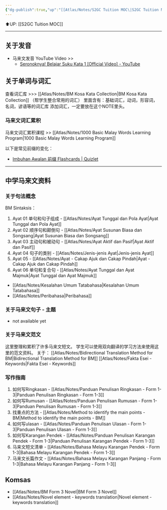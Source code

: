 ```yaml
---
{"dg-publish":true,"up":"[[Atlas/Notes/S2GC Tuition MOC\|S2GC Tuition MOC]]","tags":["Tuition/BM","map"],"permalink":"/atlas/maps/bahasa-melayu-tuition/","dgPassFrontmatter":true}
---
```


⬆️UP: [[S2GC Tuition MOC]]

---
## 关于发音
- 马来文发音 YouTube Video >>
	- [Seronoknya! Belajar Suku Kata 1 [Official Video] - YouTube](https://youtu.be/_82WvgZO03k?si=x1QlPyNiPebtNexE)

## 关于单词与词汇

查看词汇库 >>> [[Atlas/Notes/BM Kosa Kata Collection\|BM Kosa Kata Collection]] （帮学生整合常用的词汇）
里面含有：基础词汇，动词，形容词，名词，谚语等的词汇库
添加词汇，一定要放在这个NOTE里头。

### 马来文词汇累积
马来文词汇累积课程 >> [[Atlas/Notes/1000 Basic Malay Words Learning Program\|1000 Basic Malay Words Learning Program]]

以下是常见前缀的变化：
- [Imbuhan Awalan 前缀 Flashcards | Quizlet](https://quizlet.com/586904610/imbuhan-awalan-%E5%89%8D%E7%BC%80-flash-cards/?i=1vbzw5&x=1jqt)

---

## 中学马来文资料
### 关于句法概念
BM Sintaksis：
1. Ayat 01 单句和句子组成 - [[Atlas/Notes/Ayat Tunggal dan Pola Ayat\|Ayat Tunggal dan Pola Ayat]]
2. Ayat 02 顺序句和颠倒句 - [[Atlas/Notes/Ayat Susunan Biasa dan Songsang\|Ayat Susunan Biasa dan Songsang]]
3. Ayat 03 主动句和被动句 - [[Atlas/Notes/Ayat Aktif dan Pasif\|Ayat Aktif dan Pasif]]
4. Ayat 04 句子的类别 -  [[Atlas/Notes/Jenis-jenis Ayat\|Jenis-jenis Ayat]]
5. Ayat 05 - [[Atlas/Notes/Ayat - Cakap Ajuk dan Cakap Pindah\|Ayat - Cakap Ajuk dan Cakap Pindah]]
6. Ayat 06 单句和复合句 - [[Atlas/Notes/Ayat Tunggal dan Ayat Majmuk\|Ayat Tunggal dan Ayat Majmuk]] 

- [[Atlas/Notes/Kesalahan Umum Tatabahasa\|Kesalahan Umum Tatabahasa]]
- [[Atlas/Notes/Peribahasa\|Peribahasa]]
### 关于马来文句子 - 主题
- not available yet

### 关于马来文范文
这里整理和累积了许多马来文短文。
学生可以使用双向翻译的学习方法来使用这里的范文资料。
关于： [[Atlas/Notes/Bidirectional Translation Method for BM\|Bidirectional Translation Method for BM]]
[[Atlas/Notes/Fakta Esei - Keywords\|Fakta Esei - Keywords]]
### 写作指南

1. 如何写Ringkasan -  [[Atlas/Notes/Panduan Penulisan Ringkasan - Form 1-3\|Panduan Penulisan Ringkasan - Form 1-3]]
2. 如何写Rumusan - [[Atlas/Notes/Panduan Penulisan Rumusan - Form 1-3\|Panduan Penulisan Rumusan - Form 1-3]]
3. 找重点的方法 - [[Atlas/Notes/Method to identify the main points - BM\|Method to identify the main points - BM]]
4. 如何写ulasan - [[Atlas/Notes/Panduan Penulisan Ulasan - Form 1-3\|Panduan Penulisan Ulasan - Form 1-3]]
5. 如何写Karangan Pendek - [[Atlas/Notes/Panduan Penulisan Karangan Pendek - Form 1-3\|Panduan Penulisan Karangan Pendek - Form 1-3]]
6. 马来文短文清单 - [[Atlas/Notes/Bahasa Melayu Karangan Pendek - Form 1-3\|Bahasa Melayu Karangan Pendek - Form 1-3]]
7. 马来文长篇作文 - [[Atlas/Notes/Bahasa Melayu Karangan Panjang - Form 1-3\|Bahasa Melayu Karangan Panjang - Form 1-3]]
## Komsas
- [[Atlas/Notes/BM Form 3 Novel\|BM Form 3 Novel]]
- [[Atlas/Notes/Novel element - keywords translation\|Novel element - keywords translation]]